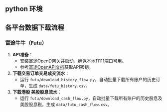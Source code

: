 ## python 环境

## 各平台数据下载流程

### 富途牛牛（Futu）
1. **API准备**：
   - 安装富途OpenD网关并启动，确保本地11111端口可用。
   - 参考[富途OpenAPI文档](https://openapi.futunn.com/)获取API密钥。
2. **下载交易订单交易成交流水**：
   - 运行 `futu/download_history_flow.py`，自动批量下载所有账户的历史订单，生成 `data/futu_history.csv`。
3. **下载港股 美股股息流水**：
   - 运行 `futu/download_cash_flow.py`，自动批量下载所有账户的历史股息及美股股息税，生成 `data/futu_cash_flow.csv`。